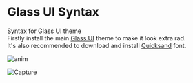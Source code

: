 # Glass UI Syntax
Syntax for Glass UI theme
<br>
Firstly install the main [Glass UI](https://atom.io/themes/glass-ui) theme to make it look extra rad.<br>
It's also recommended to download and install [Quicksand](https://fonts.google.com/specimen/Quicksand?selection.family=Quicksand) font.

![anim](https://user-images.githubusercontent.com/38076644/62809991-975e0100-bb0d-11e9-95f6-5d746fe53c43.gif)

![Capture](https://user-images.githubusercontent.com/38076644/58654476-0d353780-8329-11e9-9935-be192463e971.PNG)
